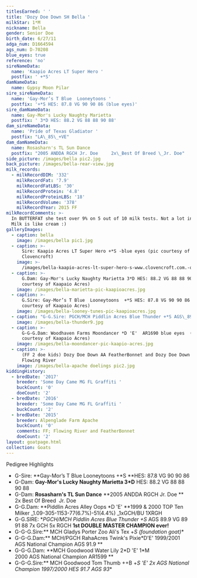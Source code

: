 ```yaml
---
titlesEarned: ' '
title: 'Dozy Doe Down SH Bella '
milkStar: 1*M
nickname: Bella
gender: Senior Doe
birth_date: 6/27/11
adga_num: D1664594
ags_num: D-70208
blue_eyes: true
reference: 'no'
sireNameData:
  name: 'Kaapio Acres LT Super Hero '
  postfix: ' +*S'
damNameData:
  name: Gypsy Moon Pilar
sire_sireNameData:
  name: 'Gay-Mor’s T Blue  Looneytoons '
  postfix: '+*S HES: 87.8 VG 90 90 86 (blue eyes)'
sire_damNameData:
  name: Gay-Mor's Lucky Naughty Marietta
  postfix: ' 3*D HES: 88.2 VG 88 88 90 88'
dam_sireNameData:
  name: 'Pride of Texas Gladiator '
  postfix: "LA\_85\_+VE"
dam_damNameData:
  name: Rosasharn's TL Sun Dance
  postfix: "2005 ANDDA RGCH Jr. Doe     2x\_Best Of Breed \_Jr. Doe"
side_picture: /images/bella pic2.jpg
back_picture: /images/bella-rear-view.jpg
milk_records:
  - milkRecordDIM: '332'
    milkRecordFat: '7.9'
    milkRecordFatLBS: '30'
    milkRecordProtein: '4.8'
    milkRecordProteinLBS: '18'
    milkRecordVolume: '378'
    milkRecordYear: 2015 FF
milkRecordComments: >-
  In BUTTERFAT she test over 9% on 5 out of 10 milk tests. Not a lot in vol but
  Milk is like cream :)
galleryImages:
  - caption: bella
    image: /images/bella pic1.jpg
  - caption: >-
      Sire: Kaapio Acres LT Super Hero +*S -blue eyes (pic courtesy of
      Clovencroft)
    image: >-
      /images/bella-kaapio-acres-lt-super-hero-s-www.clovencroft.com.-oldies-reference-.html-.jpg
  - caption: >-
      G.Dam: Gay-Mor's Lucky Naughty Marietta 3*D HES: 88.2 VG 88 88 90 88  (pic
      courtesy of Kaapaio Acres)
    image: /images/bella-marietta-pic-kaapioacres.jpg
  - caption: >-
      G.Sire: Gay-Mor’s T Blue  Looneytoons  +*S HES: 87.8 VG 90 90 86 (pic
      courtesy of Kaapaio Acres)
    image: /images/bella-looney-tunes-pic-kaapioacres.jpg
  - caption: "G-G.Sire: PGCH/MCH Piddlin Acres Blue Thunder +*S AGS\_89.9 VG 89 91 88  7x GCH   5x RGCH 1st DOUBLE MASTER CHAMPION (pic courtesy of Kaapaio Acres)"
    image: /images/bella-thunder9.jpg
  - caption: >-
      G-G-G.Dam: Woodhaven Farms Moondancer *D 'E'  AR1690 blue eyes  (pic
      courtesy of Kaapaio Acres)
    image: /images/bella-moondancer-pic-kaapio-acres.jpg
  - caption: >-
      (FF 2 doe kids) Dozy Doe Down AA FeatherBonnet and Dozy Doe Down AA
      Flowing River
    image: /images/bella-apache doelings pic2.jpg
kiddingHistory:
  - bredDate: '2017'
    breeder: 'Some Day Came MG FL Graffiti '
    buckCount: '0'
    doeCount: '2'
  - bredDate: '2016'
    breeder: 'Some Day Came MG FL Graffiti '
    buckCount: '2'
  - bredDate: '2015'
    breeder: Alpenglade Farm Apache
    buckCount: '0'
    comments: FF; Flowing River and FeatherBonnet
    doeCount: '2'
layout: goatpage.html
collection: Goats
---
```

Pedigree Highlights

* G-Sire: **Gay-Mor’s T Blue  Looneytoons  +*S **HES: 87.8 VG 90 90 86
* G-Dam: **Gay-Mor's Lucky Naughty Marietta 3*D** HES: 88.2 VG 88 88 90 88
* G-Dam: **Rosasharn's TL Sun Dance** **2005 ANDDA RGCH Jr. Doe **    2x Best Of Breed  Jr. Doe
* G-G.Dam: **Piddlin Acres Alley Oops *D 'E' **1999 & 2000 TOP Ten Milker _1.09-305-1153-77(6.7%)-51(4.4%)  _1xGCH/BU 1XRGH
* G-G.SIRE: **PGCH/MCH Piddlin Acres Blue Thunder +*S** AGS 89.9 VG 89 91 88  7x GCH   5x RGCH   **1st DOUBLE MASTER CHAMPION ever!**
* G-G-G.Sire:** MCH Gladys Porter Zoo Ali's Tex +*S (foundation goat)**
* G-G-G.Dam:** MCH/PGCH RahaAcres Twink's Pixie*D'E' 1999/2001 AGS National Champion AGS 91.9 **
* G-G-G.Dam: **MCH Goodwood Water Lily 2\*D 'E' 1\*M     2000 AGS National Champion   AR1599    **
* G-G-G.Sire:** MCH Goodwood Tom Thumb ++B +*S 'E' 2x AGS National Champion 1997/2000 HES 91.7 AGS 93**

